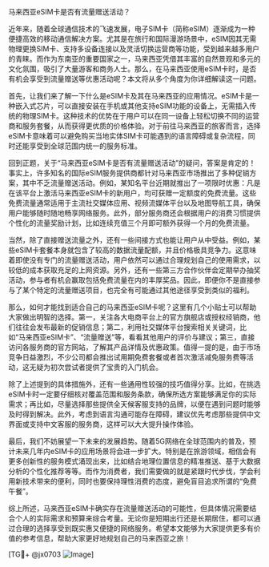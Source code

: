 马来西亚eSIM卡是否有流量赠送活动？

近年来，随着全球通信技术的飞速发展，电子SIM卡（简称eSIM）逐渐成为一种便捷高效的移动通信解决方案。尤其是在旅行和国际漫游场景中，eSIM因其无需物理更换SIM卡、支持多设备连接以及灵活切换运营商等功能，受到越来越多用户的青睐。而作为东南亚的重要国家之一，马来西亚凭借其丰富的自然景观和多元的文化氛围，吸引了大量游客和商务人士。那么，在马来西亚使用eSIM卡时，是否有机会享受到流量赠送等优惠活动呢？本文将从多个角度为你详细解读这一问题。

首先，让我们来了解一下什么是eSIM卡及其在马来西亚的应用情况。eSIM卡是一种嵌入式芯片，可以直接安装在手机或其他支持eSIM功能的设备上，无需插入传统的物理SIM卡。这种技术的优势在于用户可以在同一设备上轻松切换不同的运营商和服务套餐，从而获得更优质的价格体验。对于前往马来西亚的旅客而言，选择eSIM卡意味着可以避免购买当地实体SIM卡可能遇到的语言障碍或复杂流程，同时还能享受到全球范围内统一的服务标准。

回到正题，关于“马来西亚eSIM卡是否有流量赠送活动”的疑问，答案是肯定的！事实上，许多知名的国际eSIM服务提供商都针对马来西亚市场推出了多种促销方案，其中不乏流量赠送活动。例如，某知名平台近期就推出了一项限时优惠：凡是在该平台上激活马来西亚eSIM卡的新用户，均可获赠一定额度的免费流量。这些免费流量通常适用于主流社交媒体应用、视频流媒体平台以及地图导航工具，确保用户能够随时随地畅享网络服务。此外，部分服务商还会根据用户的消费习惯提供个性化的流量奖励计划，比如连续充值三个月即可额外获得一个月的免费流量。

当然，除了直接赠送流量之外，还有一些间接方式也能让用户从中受益。例如，某些eSIM卡套餐本身就包含了较高的数据流量配额，并且价格极具竞争力。这意味着即使没有专门的流量赠送活动，用户依然可以通过合理规划自己的使用需求，以较低的成本获取充足的上网资源。另外，还有一些第三方合作伙伴会定期举办抽奖活动，参与者有机会赢取包括免费流量在内的丰厚奖品。因此，即便你不是直接参与了某个特定的流量赠送项目，也完全有可能通过其他途径享受到类似的福利。

那么，如何才能找到适合自己的马来西亚eSIM卡呢？这里有几个小贴士可以帮助大家做出明智的选择。第一，关注各大电商平台上的官方旗舰店或授权经销商，他们往往会发布最新的促销信息；第二，利用社交媒体平台搜索相关关键词，比如“马来西亚eSIM卡”、“流量赠送”等，看看其他用户的评价与建议；第三，直接访问各服务商的官方网站，了解其产品详情及优惠政策。值得一提的是，由于市场竞争日益激烈，不少公司都会推出试用期免费套餐或者首次激活减免服务费等活动，这无疑为初次尝试者提供了宝贵的入门机会。

除了上述提到的具体措施外，还有一些通用性较强的技巧值得分享。比如，在挑选eSIM卡时一定要仔细核对覆盖范围和服务条款，确保所选方案能够满足你的实际需求；再比如，尽量选择那些提供全天候客服支持的品牌，以便在遇到问题时能够及时得到解决。此外，考虑到语言沟通可能存在障碍，建议优先考虑那些提供中文界面或支持中文客服的服务商，这样可以大大提升操作体验。

最后，我们不妨展望一下未来的发展趋势。随着5G网络在全球范围内的普及，预计未来几年内eSIM卡的应用场景将会进一步扩大。特别是在旅游领域，相信会有更多创新性的服务模式涌现出来，比如结合地理位置信息的精准推送、基于大数据分析的个性化推荐等等。而作为消费者，我们需要做的就是紧跟时代步伐，学会利用新技术带来的便利，同时也要保持理性消费的态度，避免盲目追求所谓的“免费午餐”。

综上所述，马来西亚eSIM卡确实存在流量赠送活动的可能性，但具体情况需要结合个人的实际需求和预算来综合考量。无论你是短期出行还是长期居住，都可以通过合理的选择享受到既实惠又便捷的网络服务。希望本文能够为大家提供更多有价值的参考信息，帮助大家更好地规划自己的马来西亚之旅！

[TG💪+ @jx0703 ![Image](https://github.com/user-attachments/assets/dbca1d08-cadb-493c-b0ec-ad6f7a83f270)]